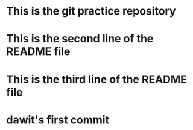 
# This is  the git practice repository
# This is the second line of the README file
# This is the third line of the README file
# dawit's first commit
